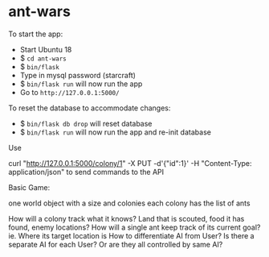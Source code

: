 # ant-wars

To start the app:
- Start Ubuntu 18
- $ `cd ant-wars`
- $ `bin/flask`
- Type in mysql password (starcraft)
- $ `bin/flask run` will now run the app
- Go to `http://127.0.0.1:5000/`

To reset the database to accommodate changes:
- $ `bin/flask db drop` will reset database
- $ `bin/flask run` will now run the app and re-init database

Use 

curl "http://127.0.0.1:5000/colony/1" -X PUT -d'{"id":1}' -H "Content-Type: application/json"
to send commands to the API


Basic Game:

one world object with a size and colonies
each colony has the list of ants


How will a colony track what it knows? Land that is scouted, food it has found, enemy locations?
How will a single ant keep track of its current goal? ie. Where its target location is
How to differentiate AI from User? Is there a separate AI for each User? Or are they all controlled by same AI?